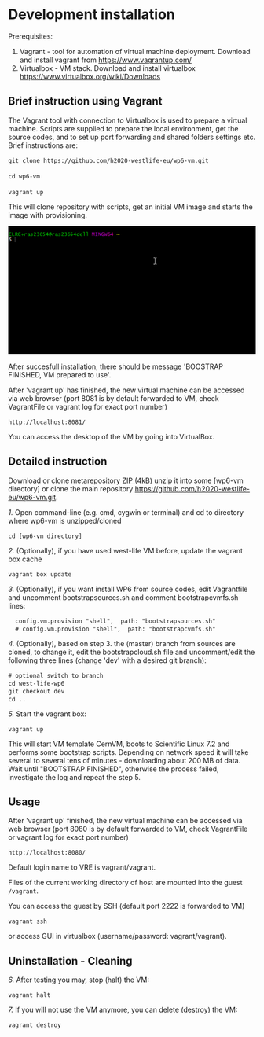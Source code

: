 # Development installation

Prerequisites:

 1. Vagrant - tool for automation of virtual machine deployment. Download and install vagrant from https://www.vagrantup.com/
 2. Virtualbox - VM stack. Download and install virtualbox https://www.virtualbox.org/wiki/Downloads

## Brief instruction using Vagrant

The Vagrant tool with connection to Virtualbox is used to prepare a virtual machine. Scripts are supplied to prepare the local environment, get the source codes, and to set up port forwarding and shared folders settings etc.   
Brief instructions are:

```
git clone https://github.com/h2020-westlife-eu/wp6-vm.git

cd wp6-vm

vagrant up
```

This will clone repository with scripts, get an initial VM image and starts the image with provisioning.

![](/doc/assets/VMVagrantUp.gif)

After succesfull installation, there should be message 'BOOSTRAP FINISHED, VM prepared to use'.

After 'vagrant up' has finished, the new virtual machine can be accessed via web browser \(port 8081 is by default forwarded to VM, check VagrantFile or vagrant log for exact port number\)

```
http://localhost:8081/
```

You can access the desktop of the VM by going into VirtualBox.

## Detailed instruction


Download or clone metarepository [ZIP (4kB)](https://github.com/h2020-westlife-eu/wp6-vm/archive/master.zip) unzip it into some [wp6-vm directory] or clone the main repository https://github.com/h2020-westlife-eu/wp6-vm.git.

*1.* Open command-line (e.g. cmd, cygwin or terminal) and cd to directory where wp6-vm is unzipped/cloned
     
    cd [wp6-vm directory]

    
*2.* (Optionally), if you have used west-life VM before, update the vagrant box cache

    vagrant box update    

*3.* (Optionally), if you want install WP6 from source codes,
   edit Vagrantfile and uncomment bootstrapsources.sh and comment bootstrapcvmfs.sh lines:

 ```  
   config.vm.provision "shell",  path: "bootstrapsources.sh"
   # config.vm.provision "shell",  path: "bootstrapcvmfs.sh"
 ```

*4.* (Optionally), based on step 3. the (master) branch from sources are cloned, to change it, edit the bootstrapcloud.sh file and uncomment/edit the following three lines (change 'dev' with a desired git branch):

    # optional switch to branch
    cd west-life-wp6
    git checkout dev
    cd ..

*5.* Start the vagrant box:

    vagrant up    

This will start VM template CernVM, boots to Scientific Linux 7.2 and performs some bootstrap scripts. Depending on network speed it will take several to several tens of minutes - downloading about 200 MB of data. Wait until "BOOTSTRAP FINISHED", otherwise the process failed, investigate the log and repeat the step 5.

## Usage

After 'vagrant up' finished, the new virtual machine can be accessed via web browser (port 8080 is by default forwarded to VM, check VagrantFile or vagrant log for exact port number)

    http://localhost:8080/

Default login name to VRE is vagrant/vagrant.
    
Files of the current working directory of host are mounted into the guest <code>/vagrant</code>.

You can access the guest by SSH (default port 2222 is forwarded to VM)

    vagrant ssh

or access GUI in virtualbox (username/password: vagrant/vagrant).

## Uninstallation - Cleaning
*6.* After testing you may, stop (halt) the VM:
   
    vagrant halt
    
*7.* If you will not use the VM anymore, you can delete (destroy) the VM:
    
    vagrant destroy

